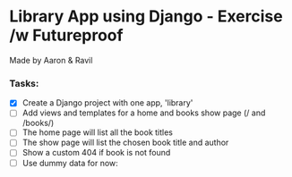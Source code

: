 # Library App using Django - Exercise /w Futureproof
Made by Aaron & Ravil

### Tasks:
- [x] Create a Django project with one app, 'library'
- [ ] Add views and templates for a home and books show page (/ and /books/<id>)
- [ ] The home page will list all the book titles
- [ ] The show page will list the chosen book title and author
- [ ] Show a custom 404 if book is not found
- [ ] Use dummy data for now:
